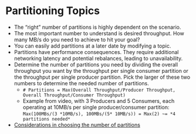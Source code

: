 # Partitioning Topics

- The “right” number of partitions is highly dependent on the scenario.
- The most important number to understand is desired throughput. How many MB/s do you need to achieve to hit your goal?
- You can easily add partitions at a later date by modifying a topic.
- Partitions have performance consequences. They require additional networking latency and potential rebalances, leading to unavailability.
- Determine the number of partitions you need by dividing the overall throughput you want by the throughput per single consumer partition or the throughput per single producer partition. Pick the larger of these two numbers to determine the needed number of partitions.
  - `# Partitions = Max(Overall Throughput/Producer Throughput, Overall Throughput/Consumer Throughput)`
  - Example from video, with 3 Producers and 5 Consumers, each operating at 10MB/s per single producer/consumer partition: `Max(100MBs/(3 *10MB/s), 100MBs/(5* 10MB/s)) = Max(2) ~= *4 partitions needed*`
- [Considerations in choosing the number of partitions](https://www.confluent.io/blog/how-choose-number-topics-partitions-kafka-cluster/)
